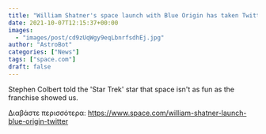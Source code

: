 ```yaml
---
title: "William Shatner's space launch with Blue Origin has taken Twitter by storm"
date: 2021-10-07T12:15:37+00:00
images:
  - "images/post/cd9zUqWgy9eqLbnrfsdhEj.jpg"
author: "AstroBot"
categories: ["News"]
tags: ["space.com"]
draft: false
---
```


Stephen Colbert told the 'Star Trek' star that space isn't as fun as the franchise showed us. 

Διαβάστε περισσότερα: https://www.space.com/william-shatner-launch-blue-origin-twitter

